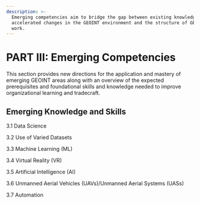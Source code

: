```yaml
---
description: >-
  Emerging competencies aim to bridge the gap between existing knowledge and
  accelerated changes in the GEOINT environment and the structure of GEOINT
  work.
---
```


# PART III: Emerging Competencies

This section provides new directions for the application and mastery of emerging GEOINT areas along with an overview of the expected prerequisites and foundational skills and knowledge needed to improve organizational learning and tradecraft.



## Emerging Knowledge and Skills

3.1 Data Science

3.2 Use of Varied Datasets

3.3 Machine Learning (ML)

3.4 Virtual Reality (VR)

3.5 Artificial Intelligence (AI)

3.6 Unmanned Aerial Vehicles (UAVs)/Unmanned Aerial Systems (UASs)

3.7 Automation



